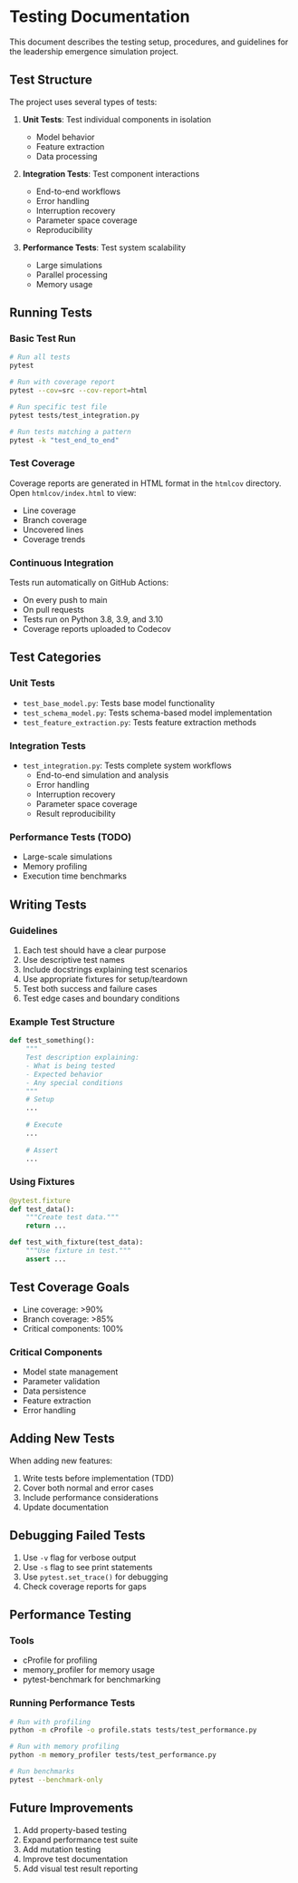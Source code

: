 # Testing Documentation

This document describes the testing setup, procedures, and guidelines for the leadership emergence simulation project.

## Test Structure

The project uses several types of tests:

1. **Unit Tests**: Test individual components in isolation
   - Model behavior
   - Feature extraction
   - Data processing

2. **Integration Tests**: Test component interactions
   - End-to-end workflows
   - Error handling
   - Interruption recovery
   - Parameter space coverage
   - Reproducibility

3. **Performance Tests**: Test system scalability
   - Large simulations
   - Parallel processing
   - Memory usage

## Running Tests

### Basic Test Run
```bash
# Run all tests
pytest

# Run with coverage report
pytest --cov=src --cov-report=html

# Run specific test file
pytest tests/test_integration.py

# Run tests matching a pattern
pytest -k "test_end_to_end"
```

### Test Coverage
Coverage reports are generated in HTML format in the `htmlcov` directory. Open `htmlcov/index.html` to view:
- Line coverage
- Branch coverage
- Uncovered lines
- Coverage trends

### Continuous Integration
Tests run automatically on GitHub Actions:
- On every push to main
- On pull requests
- Tests run on Python 3.8, 3.9, and 3.10
- Coverage reports uploaded to Codecov

## Test Categories

### Unit Tests
- `test_base_model.py`: Tests base model functionality
- `test_schema_model.py`: Tests schema-based model implementation
- `test_feature_extraction.py`: Tests feature extraction methods

### Integration Tests
- `test_integration.py`: Tests complete system workflows
  - End-to-end simulation and analysis
  - Error handling
  - Interruption recovery
  - Parameter space coverage
  - Result reproducibility

### Performance Tests (TODO)
- Large-scale simulations
- Memory profiling
- Execution time benchmarks

## Writing Tests

### Guidelines
1. Each test should have a clear purpose
2. Use descriptive test names
3. Include docstrings explaining test scenarios
4. Use appropriate fixtures for setup/teardown
5. Test both success and failure cases
6. Test edge cases and boundary conditions

### Example Test Structure
```python
def test_something():
    """
    Test description explaining:
    - What is being tested
    - Expected behavior
    - Any special conditions
    """
    # Setup
    ...
    
    # Execute
    ...
    
    # Assert
    ...
```

### Using Fixtures
```python
@pytest.fixture
def test_data():
    """Create test data."""
    return ...

def test_with_fixture(test_data):
    """Use fixture in test."""
    assert ...
```

## Test Coverage Goals

- Line coverage: >90%
- Branch coverage: >85%
- Critical components: 100%

### Critical Components
- Model state management
- Parameter validation
- Data persistence
- Feature extraction
- Error handling

## Adding New Tests

When adding new features:
1. Write tests before implementation (TDD)
2. Cover both normal and error cases
3. Include performance considerations
4. Update documentation

## Debugging Failed Tests

1. Use `-v` flag for verbose output
2. Use `-s` flag to see print statements
3. Use `pytest.set_trace()` for debugging
4. Check coverage reports for gaps

## Performance Testing

### Tools
- cProfile for profiling
- memory_profiler for memory usage
- pytest-benchmark for benchmarking

### Running Performance Tests
```bash
# Run with profiling
python -m cProfile -o profile.stats tests/test_performance.py

# Run with memory profiling
python -m memory_profiler tests/test_performance.py

# Run benchmarks
pytest --benchmark-only
```

## Future Improvements

1. Add property-based testing
2. Expand performance test suite
3. Add mutation testing
4. Improve test documentation
5. Add visual test result reporting 